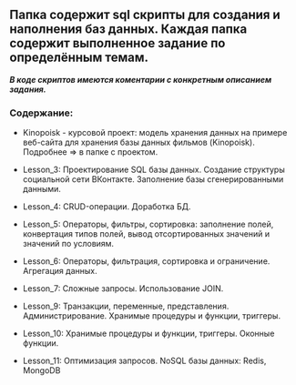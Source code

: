 ## Папка содержит sql скрипты для создания и наполнения баз данных. Каждая папка содержит выполненное задание по определённым темам.

***В коде скриптов имеются коментарии с конкретным описанием задания.***

### Содержание:

- Kinopoisk - курсовой проект: модель хранения данных на примере веб-сайта для хранения базы данных фильмов (Kinopoisk). Подробнее => в папке с проектом.

- Lesson_3: Проектирование SQL базы данных. Создание структуры социальной сети ВКонтакте. Заполнение базы сгенерированными данными.
- Lesson_4: CRUD-операции. Доработка БД.
- Lesson_5: Операторы, фильтры, сортировка: заполнение полей, конвертация типов полей, вывод отсортированных значений и значений по условиям.
- Lesson_6: Операторы, фильтрация, сортировка и ограничение. Агрегация данных.
- Lesson_7: Сложные запросы. Использование JOIN.
- Lesson_9: Транзакции, переменные, представления. Администрирование. Хранимые процедуры и функции, триггеры.
- Lesson_10: Хранимые процедуры и функции, триггеры. Оконные функции.
- Lesson_11: Оптимизация запросов. NoSQL базы данных: Redis, MongoDB

